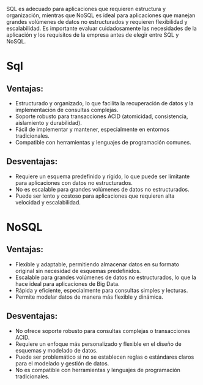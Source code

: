 SQL es adecuado para aplicaciones que requieren estructura y organización, mientras que NoSQL es ideal para aplicaciones que manejan grandes volúmenes de datos no estructurados y requieren flexibilidad y escalabilidad. Es importante evaluar cuidadosamente las necesidades de la aplicación y los requisitos de la empresa antes de elegir entre SQL y NoSQL.
# Sql 
## Ventajas:

- Estructurado y organizado, lo que facilita la recuperación de datos y la implementación de consultas complejas.
- Soporte robusto para transacciones ACID (atomicidad, consistencia, aislamiento y durabilidad).
- Fácil de implementar y mantener, especialmente en entornos tradicionales.
- Compatible con herramientas y lenguajes de programación comunes.

## Desventajas:

- Requiere un esquema predefinido y rígido, lo que puede ser limitante para aplicaciones con datos no estructurados.
- No es escalable para grandes volúmenes de datos no estructurados.
- Puede ser lento y costoso para aplicaciones que requieren alta velocidad y escalabilidad.

# NoSQL
## Ventajas:

- Flexible y adaptable, permitiendo almacenar datos en su formato original sin necesidad de esquemas predefinidos.
- Escalable para grandes volúmenes de datos no estructurados, lo que la hace ideal para aplicaciones de Big Data.
- Rápida y eficiente, especialmente para consultas simples y lecturas.
- Permite modelar datos de manera más flexible y dinámica.

## Desventajas:

- No ofrece soporte robusto para consultas complejas o transacciones ACID.
- Requiere un enfoque más personalizado y flexible en el diseño de esquemas y modelado de datos.
- Puede ser problemático si no se establecen reglas o estándares claros para el modelado y gestión de datos.
- No es compatible con herramientas y lenguajes de programación tradicionales.